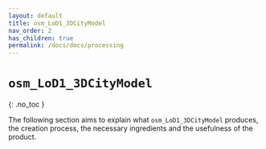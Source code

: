 ```yaml
---
layout: default
title: osm_LoD1_3DCityModel
nav_order: 2
has_children: true
permalink: /docs/docs/processing
---
```


#  `osm_LoD1_3DCityModel`
{: .no_toc }

The following section aims to explain what `osm_LoD1_3DCityModel` produces, the creation process, the necessary ingredients and the usefulness of the product. 

<!-- 

 ## Table of contents
{: .no_toc .text-delta }

1. TOC
{:toc} 

--- -->
